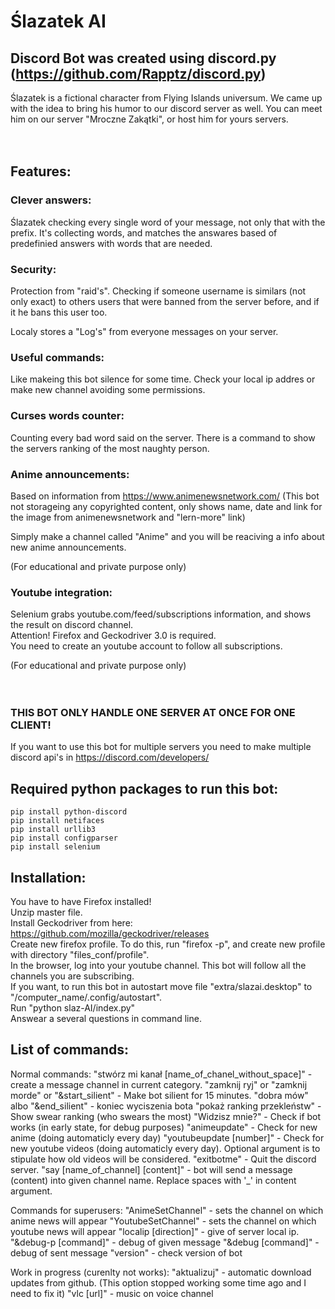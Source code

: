 # Ślazatek AI
## Discord Bot was created using discord.py (https://github.com/Rapptz/discord.py)

Ślazatek is a fictional character from Flying Islands universum. 
We came up with the idea to bring his humor to our discord server as well. You can meet him on our server "Mroczne Zakątki", or host him for yours servers. 
<br /><br /><br />

## Features:
### **Clever answers:**

Ślazatek checking every single word of your message, not only that with the prefix. It's collecting words, and matches the answares based of predefinied answers with words that are needed.

### **Security:**

Protection from "raid's". Checking if someone username is similars (not only exact) to others users that were banned from the server before, and if it he bans this user too.

Localy stores a "Log's" from everyone messages on your server.

### **Useful commands:**

Like makeing this bot silence for some time. Check your local ip addres or make new channel avoiding some permissions.

### **Curses words counter:**

Counting every bad word said on the server.
There is a command to show the servers ranking of the most naughty person.

### **Anime announcements:**

Based on information from https://www.animenewsnetwork.com/
(This bot not storageing any copyrighted content, only shows name, date and link for the image from animenewsnetwork and "lern-more" link)

Simply make a channel called "Anime" and you will be reaciving a info about new anime announcements.

(For educational and private purpose only)
### **Youtube integration:**
Selenium grabs youtube.com/feed/subscriptions information, and shows the result on discord channel. </br>
Attention! Firefox and Geckodriver 3.0 is required. </br>
You need to create an youtube account to follow all subscriptions.

(For educational and private purpose only)
<br /><br /><br />

### THIS BOT ONLY HANDLE ONE SERVER AT ONCE FOR ONE CLIENT!
If you want to use this bot for multiple servers you need to make multiple discord api's in 
https://discord.com/developers/

## Required python packages to run this bot:
```
pip install python-discord
pip install netifaces
pip install urllib3
pip install configparser
pip install selenium
```

## Installation:
You have to have Firefox installed!<br />
Unzip master file. <br />
Install Geckodriver from here: https://github.com/mozilla/geckodriver/releases<br />
Create new firefox profile. To do this, run "firefox -p", and create new profile with directory "files_conf/profile".<br />
In the browser, log into your youtube channel. This bot will follow all the channels you are subscribing.<br />
If you want, to run this bot in autostart move file "extra/slazai.desktop" to "/computer_name/.config/autostart".<br />
Run "python slaz-AI/index.py" <br />
Answear a several questions in command line.<br />

## List of commands:
Normal commands:
"stwórz mi kanał [name_of_chanel_without_space]" - create a message channel in current category.
"zamknij ryj" or "zamknij morde" or "&start_silient" - Make bot silient for 15 minutes.
"dobra mów" albo "&end_silient" - koniec wyciszenia bota
"pokaż ranking przekleństw" - Show swear ranking (who swears the most)
"Widzisz mnie?" - Check if bot works (in early state, for debug purposes)
"animeupdate" - Check for new anime (doing automaticly every day)
"youtubeupdate [number]" - Check for new youtube videos (doing automaticly every day). Optional argument is to stipulate how old videos will be considered.
"exitbotme" - Quit the discord server.
"say [name_of_channel] [content]" - bot will send a message (content) into given channel name. Replace spaces with '_' in content argument. 

Commands for superusers:
"AnimeSetChannel" - sets the channel on which anime news will appear
"YoutubeSetChannel" - sets the channel on which youtube news will appear
"localip [direction]" - give of server local ip.
"&debug-p [command]" - debug of given message
"&debug [command]" - debug of sent message
"version" - check version of bot

Work in progress (curenlty not works):
"aktualizuj" - automatic download updates from github. (This option stopped working some time ago and I need to fix it)
"vlc [url]" - music on voice channel